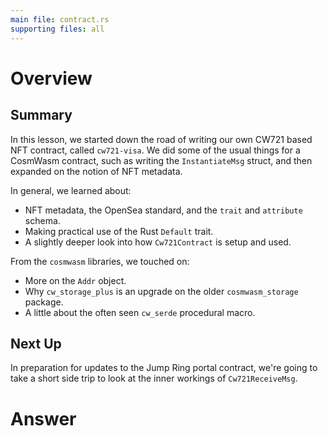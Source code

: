 ```yaml
---
main file: contract.rs
supporting files: all
---
```


# Overview
## Summary
In this lesson, we started down the road of writing our own CW721 based NFT contract, called `cw721-visa`. We did some of the usual things for a CosmWasm contract, such as writing the `InstantiateMsg` struct, and then expanded on the notion of NFT metadata.

In general, we learned about:
- NFT metadata, the OpenSea standard, and the `trait` and `attribute` schema.
- Making practical use of the Rust `Default` trait.
- A slightly deeper look into how `Cw721Contract` is setup and used.

From the `cosmwasm` libraries, we touched on:
- More on the `Addr` object.
- Why `cw_storage_plus` is an upgrade on the older `cosmwasm_storage` package.
- A little about the often seen `cw_serde` procedural macro.

## Next Up
In preparation for updates to the Jump Ring portal contract, we're going to take a short side trip to look at the inner workings of `Cw721ReceiveMsg`. 

<!-- This should be the contract file -->
# Answer
```rust

```